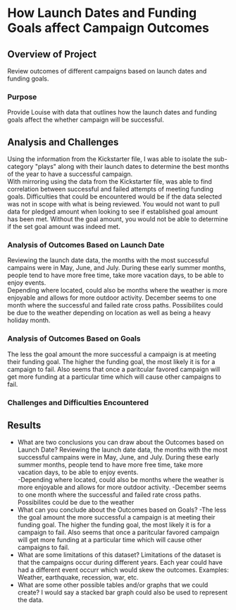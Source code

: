 # How Launch Dates and Funding Goals affect Campaign Outcomes

## Overview of Project
Review outcomes of different campaigns based on launch dates and funding goals.
### Purpose
Provide Louise with data that outlines how the launch dates and funding goals affect the whether campaign will be successful.
## Analysis and Challenges
Using the information from the Kickstarter file, I was able to isolate the sub-category "plays" along with their launch dates to determine the best months of the year to have a successful campaign.  
With mirroring using the data from the Kickstarter file, was able to find correlation between successful and failed attempts of meeting funding goals.   Difficulties that could be encountered would be if the data selected
was not in scope with what is being reviewed.    You would not want to pull data for pledged amount when looking to see if established goal amount has been met.  Without the goal amount, you would not be able to determine
if the set goal amount was indeed met.
### Analysis of Outcomes Based on Launch Date
Reviewing the launch date data, the months with the most successful campains were in May, June, and July.    During these early summer months, people tend to have more free time, take more vacation days, to be able to enjoy events.  
Depending where located, could also be months where the weather is more enjoyable and allows for more outdoor activity.
December seems to one month where the successful and failed rate cross paths.  Possibilites could be due to the weather depending on location as well as being a heavy holiday month.    
### Analysis of Outcomes Based on Goals
The less the goal amount the more successful a campaign is at meeting their funding goal.    The higher the funding goal, the most likely it is for a campaign to fail.   Also seems that once a paritcular favored campaign will get more 
funding at a particular time which will cause other campaigns to fail.
### Challenges and Difficulties Encountered

## Results

- What are two conclusions you can draw about the Outcomes based on Launch Date?
Reviewing the launch date data, the months with the most successful campains were in May, June, and July.    During these early summer months, people tend to have more free time, take more vacation days, to be able to enjoy events.  
-Depending where located, could also be months where the weather is more enjoyable and allows for more outdoor activity.
-December seems to one month where the successful and failed rate cross paths.  Possibilites could be due to the weather
- What can you conclude about the Outcomes based on Goals?
-The less the goal amount the more successful a campaign is at meeting their funding goal.    The higher the funding goal, the most likely it is for a campaign to fail.   Also seems that once a paritcular favored campaign will get more 
funding at a particular time which will cause other campaigns to fail.
- What are some limitations of this dataset?
Limitations of the dataset is that the campaigns occur during different years.   Each year could have had a different event occurr which would skew the outcomes.   Examples:  Weather, earthquake, recession, war, etc. 
- What are some other possible tables and/or graphs that we could create?
I would say a stacked bar graph could also be used to represent the data.